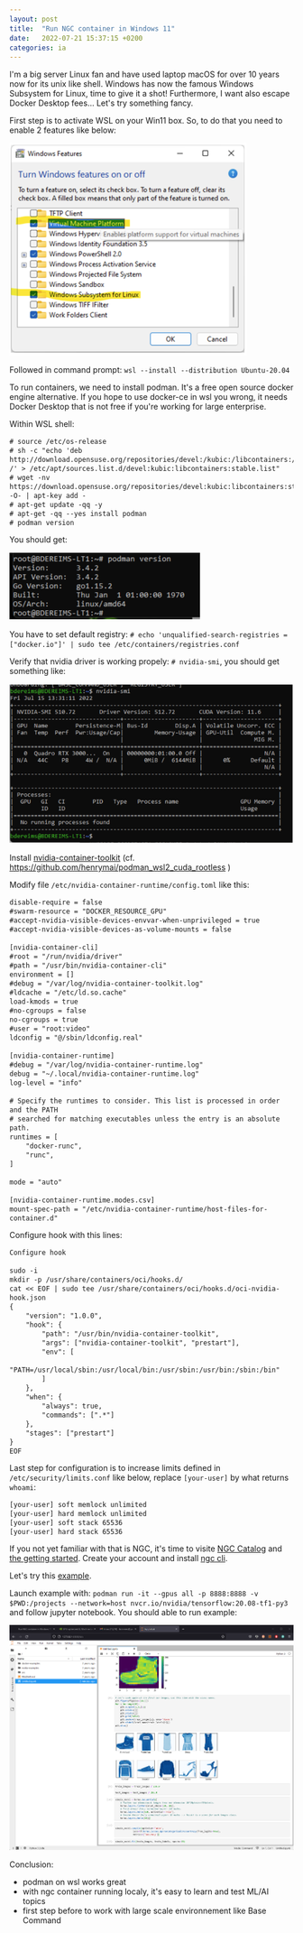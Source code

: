 ```yaml
---
layout: post
title:  "Run NGC container in Windows 11"
date:   2022-07-21 15:37:15 +0200
categories: ia 
---
```

I'm a big server Linux fan and have used laptop macOS for over 10 years now for its unix like shell. Windows has now the famous Windows Subsystem for Linux, time to give it a shot! Furthermore, I want also escape Docker Desktop fees... Let's try something fancy.

First step is to activate WSL on your Win11 box. So, to do that you need to enable 2 features like below:

![win11-wsl](/gfx/activate-wsl.png)

Followed in command prompt: ``wsl --install --distribution Ubuntu-20.04``

To run containers, we need to install podman. It's a free open source docker engine alternative. If you hope to use docker-ce in wsl you wrong, it needs Docker Desktop that is not free if you're working for large enterprise.

Within WSL shell:

```
# source /etc/os-release
# sh -c "echo 'deb http://download.opensuse.org/repositories/devel:/kubic:/libcontainers:/stable/xUbuntu_${VERSION_ID}/ /' > /etc/apt/sources.list.d/devel:kubic:libcontainers:stable.list"
# wget -nv https://download.opensuse.org/repositories/devel:kubic:libcontainers:stable/xUbuntu_${VERSION_ID}/Release.key -O- | apt-key add -
# apt-get update -qq -y
# apt-get -qq --yes install podman
# podman version
```

You should get:

![podman-version](/gfx/podam-version.png)


You have to set default registry: 
``# echo 'unqualified-search-registries = ["docker.io"]' | sudo tee /etc/containers/registries.conf``

Verify that nvidia driver is working propely: ``# nvidia-smi``, you should get something like:

![nvidia-smi](/gfx/nvidia-smi-win11.png)

Install [nvidia-container-toolkit](https://github.com/henrymai/podman_wsl2_cuda_rootless) (cf. https://github.com/henrymai/podman_wsl2_cuda_rootless )

Modify file ``/etc/nvidia-container-runtime/config.toml`` like this:
```
disable-require = false
#swarm-resource = "DOCKER_RESOURCE_GPU"
#accept-nvidia-visible-devices-envvar-when-unprivileged = true
#accept-nvidia-visible-devices-as-volume-mounts = false

[nvidia-container-cli]
#root = "/run/nvidia/driver"
#path = "/usr/bin/nvidia-container-cli"
environment = []
#debug = "/var/log/nvidia-container-toolkit.log"
#ldcache = "/etc/ld.so.cache"
load-kmods = true
#no-cgroups = false
no-cgroups = true
#user = "root:video"
ldconfig = "@/sbin/ldconfig.real"

[nvidia-container-runtime]
#debug = "/var/log/nvidia-container-runtime.log"
debug = "~/.local/nvidia-container-runtime.log"
log-level = "info"

# Specify the runtimes to consider. This list is processed in order and the PATH
# searched for matching executables unless the entry is an absolute path.
runtimes = [
    "docker-runc",
    "runc",
]

mode = "auto"

[nvidia-container-runtime.modes.csv]
mount-spec-path = "/etc/nvidia-container-runtime/host-files-for-container.d"
```

Configure hook with this lines:
```
Configure hook

sudo -i
mkdir -p /usr/share/containers/oci/hooks.d/
cat << EOF | sudo tee /usr/share/containers/oci/hooks.d/oci-nvidia-hook.json
{
    "version": "1.0.0",
    "hook": {
        "path": "/usr/bin/nvidia-container-toolkit",
        "args": ["nvidia-container-toolkit", "prestart"],
        "env": [
            "PATH=/usr/local/sbin:/usr/local/bin:/usr/sbin:/usr/bin:/sbin:/bin"
        ]
    },
    "when": {
        "always": true,
        "commands": [".*"]
    },
    "stages": ["prestart"]
}
EOF
```

Last step for configuration is to increase limits defined in ``/etc/security/limits.conf`` like below, replace ``[your-user]`` by what returns ``whoami``:  
```
[your-user] soft memlock unlimited
[your-user] hard memlock unlimited
[your-user] soft stack 65536
[your-user] hard stack 65536
```

If you not yet familiar with that is NGC, it's time to visite [NGC Catalog](https://catalog.ngc.nvidia.com/) and [the getting started](https://catalog.ngc.nvidia.com/orgs/nvidia/collections/gettingstarted). Create your account and install [ngc cli](https://ngc.nvidia.com/setup).

Let's try this [example](https://catalog.ngc.nvidia.com/orgs/nvidia/resources/fashion_mnist_tf_example/version/1.0/files/FashionMNIST%20Notebook.ipynb).

Launch example with: ``podman run -it --gpus all -p 8888:8888 -v $PWD:/projects --network=host nvcr.io/nvidia/tensorflow:20.08-tf1-py3`` and follow jupyter notebook. You should able to run example:

![ngc-example](/gfx/ngc-example.png)


Conclusion:
- podman on wsl works great
- with ngc container running localy, it's easy to learn and test ML/AI topics
- first step before to work with large scale environnement like Base Command

